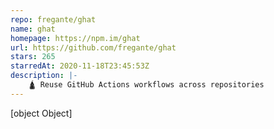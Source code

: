 ```yaml
---
repo: fregante/ghat
name: ghat
homepage: https://npm.im/ghat
url: https://github.com/fregante/ghat
stars: 265
starredAt: 2020-11-18T23:45:53Z
description: |-
    🛕 Reuse GitHub Actions workflows across repositories
---
```


[object Object]
